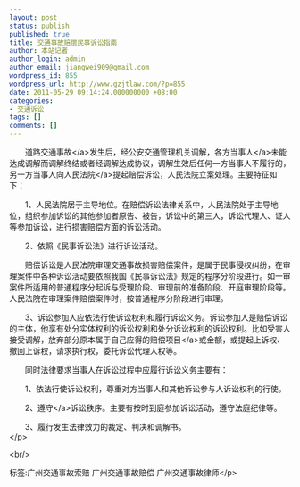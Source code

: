```yaml
---
layout: post
status: publish
published: true
title: 交通事故赔偿民事诉讼指南
author: 本站记者
author_login: admin
author_email: jiangwei909@gmail.com
wordpress_id: 855
wordpress_url: http://www.gzjtlaw.com/?p=855
date: 2011-05-29 09:14:24.000000000 +08:00
categories:
- 交通诉讼
tags: []
comments: []
---
```

<p><p><p>　　道路<a>交通事故<&#47;a>发生后，经公安交通管理机关调解，各方<a>当事人<&#47;a>未能达成调解而调解终结或者经调解达成协议，调解生效后任何一方当事人不履行的，另一方当事人向<a>人民法院<&#47;a>提起赔偿诉讼，人民法院立案处理。主要特征如下： <p>　　1、人民法院居于主导地位。在赔偿诉讼法律关系中，人民法院处于主导地位，组织参加诉讼的其他参加者原告、被告，诉讼中的第三人，诉讼代理人、证人等参加诉讼，进行损害赔偿方面的诉讼活动。 <p>　　2、依照《民事诉讼法》进行诉讼活动。 <p>　　赔偿诉讼是人民法院审理交通事故损害赔偿案件，是属于民事侵权纠纷，在审理案件中各种诉讼活动要依照我国《民事诉讼法》规定的程序分阶段进行。如一审案件所适用的普通程序分起诉与受理阶段、审理前的准备阶段、开庭审理阶段等。人民法院在审理案件赔偿案件时，按普通程序分阶段进行审理。 <p>　　3、诉讼参加人应依法行使诉讼权利和履行诉讼义务。诉讼参加人是赔偿诉讼的主体，他享有处分实体权利的诉讼权利和处分诉讼权利的诉讼权利。比如受害人接受调解，放弃部分原本属于自己应得的<a>赔偿项目<&#47;a>或金额，或提起上诉权、撤回上诉权，请求执行权，委托诉讼代理人权等。 <p>　　同时法律要求当事人在诉讼过程中应履行诉讼义务主要有： <p>　　1、依法行使诉讼权利，尊重对方当事人和其他诉讼参与人诉讼权利的行使。 <p>　　2、<a>遵守<&#47;a>诉讼秩序。主要有按时到庭参加诉讼活动，遵守法庭纪律等。 <p>　　3、履行发生法律效力的裁定、判决和调解书。 <br><&#47;p><br&#47;><p>标签:广州交通事故索赔 广州交通事故赔偿 广州交通事故律师<&#47;p>
